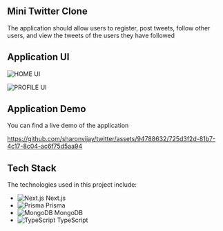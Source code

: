 ## Mini Twitter Clone

The application should allow users to register, post tweets, follow other users, and view the tweets of the users they have followed

## Application UI

![HOME UI](https://github.com/sharonvijay/twitter/assets/94788632/5fecfd21-7fed-4113-81dc-ec33e31b4951)


![PROFILE UI](https://github.com/sharonvijay/twitter/assets/94788632/662578e5-8886-4ce8-ae81-48ce7696063d)



## Application Demo

You can find a live demo of the application 

https://github.com/sharonvijay/twitter/assets/94788632/725d3f2d-81b7-4c17-8c04-ac6f75d5aa94

## Tech Stack

The technologies used in this project include:
- ![Next.js](https://img.icons8.com/color/48/000000/nextjs.png) Next.js
- ![Prisma](https://img.icons8.com/color/48/000000/prisma-orm.png) Prisma
- ![MongoDB](https://img.icons8.com/color/48/000000/mongodb.png) MongoDB
- ![TypeScript](https://img.icons8.com/color/48/000000/typescript.png) TypeScript
